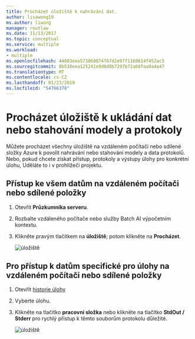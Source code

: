 ```yaml
---
title: Procházet úložiště k nahrávání dat.
author: lisawong19
ms.author: liwong
manager: routlaw
ms.date: 11/13/2017
ms.topic: conceptual
ms.service: multiple
ms.workload:
- multiple
ms.openlocfilehash: 44803eea573860074f67d2e97f1160614f452ac5
ms.sourcegitcommit: 8b538eea125241e9d6d8b7297b72a66faa9a4a47
ms.translationtype: MT
ms.contentlocale: cs-CZ
ms.lasthandoff: 01/23/2019
ms.locfileid: "54766378"
---
```

# <a name="browse-storage-to-upload-data-or-download-models-and-logs"></a>Procházet úložiště k ukládání dat nebo stahování modely a protokoly

Můžete procházet všechny úložiště na vzdáleném počítači nebo sdílené složky Azure k povolit nahrávání nebo stahování modely a data protokolů. Nebo, pokud chcete získat přístup, protokoly a výstupy úlohy pro konkrétní úlohu, Uděláte to i v prohlížeči projektu.

## <a name="to-access-all-data-on-the-remote-machine-or-file-share"></a>Přístup ke všem datům na vzdáleném počítači nebo sdílené položky

1. Otevřít **Průzkumníka serveru**.
2. Rozbalte vzdáleného počítače nebo služby Batch AI výpočetním kontextu.
3. Klikněte pravým tlačítkem na **úložiště**; potom klikněte na **Procházet**.

    ![úložiště](media/manage-storage/browse-storage.png)

## <a name="to-access-job-specific-data-on-the-remote-machine-or-file-share"></a>Pro přístup k datům specifické pro úlohy na vzdáleném počítači nebo sdílené položky

1. Otevřít [historie úlohy](job-details.md)
2. Vyberte úlohu.
3. Klikněte na tlačítko **pracovní složka** nebo klikněte na tlačítko **StdOut / Stderr** pro rychlý přístup k těmto souborům protokolu důležité.

    ![úložiště](media/manage-storage/job-workingfolder.png)